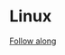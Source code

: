 # Linux

[Follow along](https://docs.google.com/document/d/1jiDMyzW2UV093ueV_n6cYjKdGdWFKORq_Rn8LVwUH0E/edit?usp=sharing)
